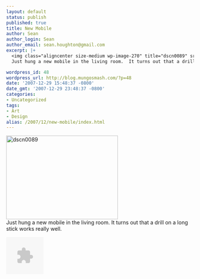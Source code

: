 ```yaml
---
layout: default
status: publish
published: true
title: New Mobile
author: Sean
author_login: Sean
author_email: sean.houghton@gmail.com
excerpt: |+
  <img class="aligncenter size-medium wp-image-270" title="dscn0089" src="http://blog.mungosmash.com/wp-content/uploads/2007/12/dscn0089-300x225.jpg" alt="dscn0089" width="300" height="225" />
  Just hung a new mobile in the living room.  It turns out that a drill on a long stick works really well.

wordpress_id: 48
wordpress_url: http://blog.mungosmash.com/?p=48
date: '2007-12-29 15:48:37 -0800'
date_gmt: '2007-12-29 23:48:37 -0800'
categories:
- Uncategorized
tags:
- Art
- Design
alias: /2007/12/new-mobile/index.html
---
```

<img class="aligncenter size-medium wp-image-270" title="dscn0089" src="http://blog.mungosmash.com/wp-content/uploads/2007/12/dscn0089-300x225.jpg" alt="dscn0089" width="300" height="225" /><br />
Just hung a new mobile in the living room.  It turns out that a drill on a long stick works really well.

<a id="more"></a><a id="more-48"></a>

<object classid="clsid:02bf25d5-8c17-4b23-bc80-d3488abddc6b" width="100" height="100" codebase="http://www.apple.com/qtactivex/qtplugin.cab#version=6,0,2,0"><param name="src" value="/StreamLinks/Mobile_Streaming.qtl" /><param name="autoplay" value="true" /><param name="pluginspage" value="http://www.apple.com/quicktime/download/" /><param name="controller" value="true" /><param name="pluginurl" value="http://www.apple.com/quicktime/download/" /><embed type="video/quicktime" width="100" height="100" src="/StreamLinks/Mobile_Streaming.qtl" pluginurl="http://www.apple.com/quicktime/download/" controller="true" pluginspage="http://www.apple.com/quicktime/download/" autoplay="true"></embed></object>

